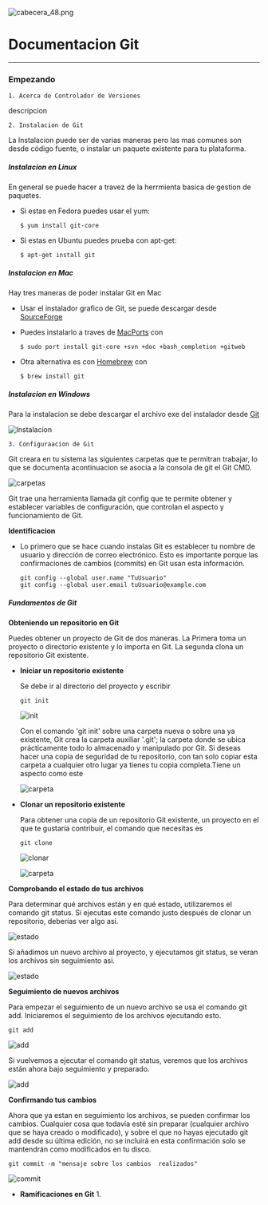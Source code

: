 ![cabecera_48.png](images/header.png)
# Documentacion Git
________

### **Empezando** 

~~~ 
1. Acerca de Controlador de Versiones
~~~

descripcion

~~~
2. Instalacion de Git
~~~
La Instalacion puede ser de varias maneras pero las mas comunes son desde código fuente, o instalar un paquete existente para tu plataforma.

##### **Instalacion en Linux**

En general se puede hacer a travez de la herrmienta basica de gestion de paquetes. 

- Si estas en Fedora puedes usar el yum:
    ~~~ 
    $ yum install git-core
    ~~~

- Si estas en Ubuntu puedes prueba con apt-get:
    ~~~
    $ apt-get install git
    ~~~


##### **Instalacion en Mac**

Hay tres maneras de poder instalar Git en Mac

- Usar el instalador grafico de Git, se puede descargar desde
 [SourceForge](http://sourceforge.net/projects/git-osx-installer/)

- Puedes instalarlo a traves de [MacPorts](http://www.macports.org) con
    ~~~
    $ sudo port install git-core +svn +doc +bash_completion +gitweb
    ~~~

- Otra alternativa es con [Homebrew](http://brew.sh/) con
    ~~~
    $ brew install git
    ~~~


##### **Instalacion en Windows**

Para la instalacion se debe descargar el archivo exe del instalador desde [Git](http://msysgit.github.com/)

![Instalacion](images/instalador.png)

~~~
3. Configuraacion de Git
~~~

Git creara en tu sistema las siguientes carpetas que te permitran trabajar, lo que se documenta acontinuacion se asocia a la consola de git el Git CMD.

![carpetas](images/carpetaGit.png)

Git trae una herramienta llamada git config que te permite obtener y establecer variables de configuración, que controlan el aspecto y funcionamiento de Git.

**Identificacion**

- Lo primero que se hace cuando instalas Git es establecer tu nombre de usuario y dirección de correo electrónico. Esto es importante porque las confirmaciones de cambios (commits) en Git usan esta información.

    ~~~
    git config --global user.name "TuUsuario"
    git config --global user.email tuUsuario@example.com
    ~~~

##### **Fundamentos de Git** 

**Obteniendo un repositorio en Git**

Puedes obtener un proyecto de Git de dos maneras. La Primera toma un proyecto o directorio existente y lo importa en Git. La segunda clona un repositorio Git existente.     

- **Iniciar un repositorio existente**

    Se debe ir al directorio del proyecto y escribir

    ~~~
    git init
    ~~~

   ![init](images/iniciarExistente.jpg)

   Con el comando 'git init' sobre una carpeta nueva o sobre una ya existente, Git crea la carpeta auxiliar '.git'; la carpeta donde se ubica prácticamente todo lo almacenado y manipulado por Git. Si deseas hacer una copia de seguridad de tu repositorio, con tan solo copiar esta carpeta a cualquier otro lugar ya tienes tu copia completa.Tiene un aspecto como este

   ![carpeta](images/carpetaGitinit.jpg)


- **Clonar un repositorio existente**

   Para obtener una copia de un repositorio Git existente, un proyecto en el que     te gustaría contribuir, el comando que necesitas es

    ~~~
    git clone
    ~~~

   ![clonar](images/clonargit.jpg)
    
   ![carpeta](images/carpetaClonada.jpg)

**Comprobando el estado de tus archivos**

Para determinar qué archivos están y en qué estado, utilizaremos el comando git status. Si ejecutas este comando justo después de clonar un  repositorio, deberías ver algo así.

   ![estado]()
    
Si añadimos un nuevo archivo al proyecto, y ejecutamos git status, se veran los archivos sin seguimiento asi.

   ![estado](images/estadoDoc.png)

**Seguimiento de nuevos archivos**

Para empezar el seguimiento de un nuevo archivo se usa el comando git add. Iniciaremos el seguimiento de los archivos ejecutando esto.

~~~
git add
~~~

   ![add](images/add.png)

Si vuelvemos a ejecutar el comando git status, veremos que los archivos están ahora bajo seguimiento y preparado.

   ![add](images/comprobarAdd.png)


**Confirmando tus cambios**

Ahora que ya estan en seguimiento los archivos, se pueden confirmar los cambios. Cualquier cosa que todavía esté sin preparar (cualquier archivo que se haya creado o modificado), y sobre el que no hayas ejecutado git add desde su última edición, no se incluirá en esta confirmación solo se mantendrán como modificados en tu disco.

~~~
git commit -m "mensaje sobre los cambios  realizados"
~~~

   ![commit](images/commit.png)

- **Ramificaciones en Git** 
    1. 

